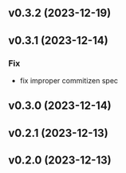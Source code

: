 ## v0.3.2 (2023-12-19)

## v0.3.1 (2023-12-14)

### Fix

- fix improper commitizen spec

## v0.3.0 (2023-12-14)

## v0.2.1 (2023-12-13)

## v0.2.0 (2023-12-13)
